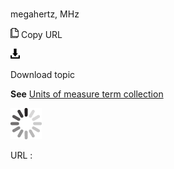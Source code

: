 # 

megahertz, MHz

![Copy URL](media/megahertz/Copy.png)
Copy URL

![Download](media/megahertz/Download.png)

Download topic

**See** [Units of measure term collection](https://worldready.cloudapp.net/Styleguide/Read?id=2700&topicid=28884)

![In progress](media/megahertz/activity-large.gif)

URL :
